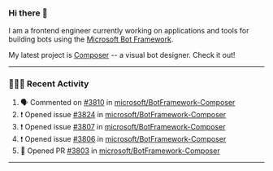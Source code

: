 ### Hi there 👋

I am a frontend engineer currently working on applications and tools for building bots using the [Microsoft Bot Framework](https://dev.botframework.com/).

My latest project is [Composer](https://github.com/microsoft/BotFramework-Composer) -- a visual bot designer. Check it out!

---

### 👨🏻‍💻 Recent Activity

<!--START_SECTION:activity-->
1. 🗣 Commented on [#3810](https://github.com//microsoft/BotFramework-Composer/issues/3810) in [microsoft/BotFramework-Composer](https://github.com//microsoft/BotFramework-Composer)
2. ❗️ Opened issue [#3824](https://github.com//microsoft/BotFramework-Composer/issues/3824) in [microsoft/BotFramework-Composer](https://github.com//microsoft/BotFramework-Composer)
3. ❗️ Opened issue [#3807](https://github.com//microsoft/BotFramework-Composer/issues/3807) in [microsoft/BotFramework-Composer](https://github.com//microsoft/BotFramework-Composer)
4. ❗️ Opened issue [#3806](https://github.com//microsoft/BotFramework-Composer/issues/3806) in [microsoft/BotFramework-Composer](https://github.com//microsoft/BotFramework-Composer)
5. 💪 Opened PR [#3803](https://github.com//microsoft/BotFramework-Composer/pull/3803) in [microsoft/BotFramework-Composer](https://github.com//microsoft/BotFramework-Composer)
<!--END_SECTION:activity-->

---

<!--
**a-b-r-o-w-n/a-b-r-o-w-n** is a ✨ _special_ ✨ repository because its `README.md` (this file) appears on your GitHub profile.

Here are some ideas to get you started:

- 🔭 I’m currently working on ...
- 🌱 I’m currently learning ...
- 👯 I’m looking to collaborate on ...
- 🤔 I’m looking for help with ...
- 💬 Ask me about ...
- 📫 How to reach me: ...
- 😄 Pronouns: ...
- ⚡ Fun fact: ...
-->
